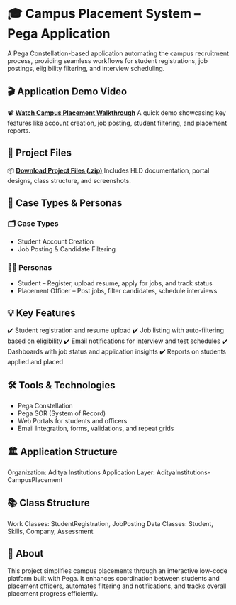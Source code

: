 # 🎓 Campus Placement System – Pega Application
A Pega Constellation-based application automating the campus recruitment process, providing seamless workflows for student registrations, job postings, eligibility filtering, and interview scheduling.

## 🎬 Application Demo Video
📽️ [**Watch Campus Placement Walkthrough**](https://github.com/vinithasriprathipati/campus_placement/blob/99766a3ef08b7a50490e2273f310f977c92cff24/Campus%20Placement%20Application.mov)
A quick demo showcasing key features like account creation, job posting, student filtering, and placement reports.

## 📂 Project Files
📦 [**Download Project Files (.zip)**](https://github.com/vinithasriprathipati/campus_placement/blob/458aadb8d9d173a4d478963bfcf08dd2a3ef6540/HLD_Campusplacement.pdf) 
Includes HLD documentation, portal designs, class structure, and screenshots.

## 👥 Case Types & Personas
### 🗂️ Case Types
- Student Account Creation
- Job Posting & Candidate Filtering

### 👩‍💼 Personas
- Student – Register, upload resume, apply for jobs, and track status
- Placement Officer – Post jobs, filter candidates, schedule interviews

## 💡 Key Features
✔️ Student registration and resume upload
✔️ Job listing with auto-filtering based on eligibility
✔️ Email notifications for interview and test schedules
✔️ Dashboards with job status and application insights
✔️ Reports on students applied and placed

## 🛠️ Tools & Technologies
- Pega Constellation
- Pega SOR (System of Record)
- Web Portals for students and officers
- Email Integration, forms, validations, and repeat grids

## 🏛️ Application Structure
Organization: Aditya Institutions
Application Layer: AdityaInstitutions-CampusPlacement

## 📚 Class Structure
Work Classes: StudentRegistration, JobPosting
Data Classes: Student, Skills, Company, Assessment

## 📢 About
This project simplifies campus placements through an interactive low-code platform built with Pega. It enhances coordination between students and placement officers, automates filtering and notifications, and tracks overall placement progress efficiently.
